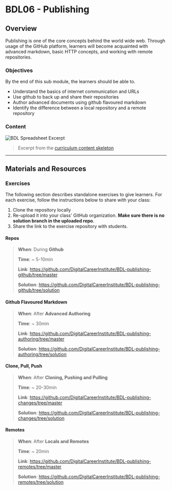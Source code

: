# BDL06 - Publishing

## Overview

Publishing is one of the core concepts behind the world wide web. Through usage of the GitHub platform, learners will become acquainted with advanced markdown, basic HTTP concepts, and working with remote repositories.

### Objectives

By the end of this sub module, the learners should be able to.

- Understand the basics of internet communication and URLs
- Use github to back up and share their repositories
- Author advanced documents using github flavoured markdown
- Identify the difference between a local repository and a remote repository

### Content

![BDL Spreadsheet Excerpt](http://spreadshot.io/api/capture?id=2PACX-1vRmbQwSykUGZ0ft5T7p6_eAwOaQk-fAe2Jrq_D-7hILIa1eH-9W-7xMCbh5c92uXbFY5OOQnY-Oifl2&gid=0&single=true&range=C22:C27&width=525&height=550&scale=1.25)

> Excerpt from the [curriculum content skeleton](https://docs.google.com/spreadsheets/d/1VoE5EOypjYJsOUufkZ6V3DzjLFOw0RVtZ8uqiIfiAd4/edit?usp=sharing)

---

## Materials and Resources

### Exercises

The following section describes standalone exercises to give learners. For each exercise, follow the instructions below to share with your class:

1. Clone the repository locally
1. Re-upload it into your class' GitHub organization. **Make sure there is no solution branch in the uploaded repo**.
1. Share the link to the exercise repository with students.

#### Repos

> **When**: During **Github**
>
> **Time**: ~ 5-10min
>
> **Link**: https://github.com/DigitalCareerInstitute/BDL-publishing-github/tree/master
>
> **Solution**: https://github.com/DigitalCareerInstitute/BDL-publishing-github/tree/solution

#### Github Flavoured Markdown

> **When**: After **Advanced Authoring**
>
> **Time**: ~ 30min
>
> **Link**: https://github.com/DigitalCareerInstitute/BDL-publishing-authoring/tree/master
>
> **Solution**: https://github.com/DigitalCareerInstitute/BDL-publishing-authoring/tree/solution

#### Clone, Pull, Push

> **When**: After **Cloning, Pushing and Pulling**
>
> **Time**: ~ 20-30min
>
> **Link**: https://github.com/DigitalCareerInstitute/BDL-publishing-changes/tree/master
>
> **Solution**: https://github.com/DigitalCareerInstitute/BDL-publishing-changes/tree/solution

#### Remotes

> **When**: After **Locals and Remotes**
>
> **Time**: ~ 20min
>
> **Link**: https://github.com/DigitalCareerInstitute/BDL-publishing-remotes/tree/master
>
> **Solution**: https://github.com/DigitalCareerInstitute/BDL-publishing-remotes/tree/solution
